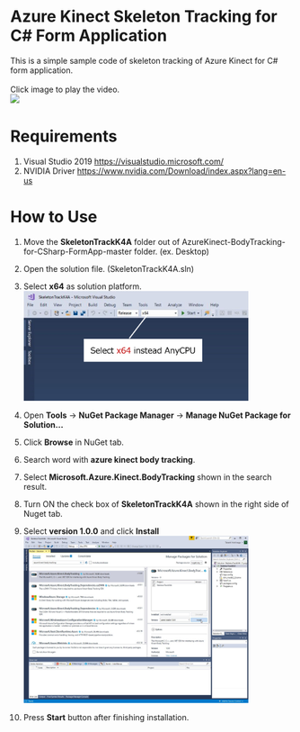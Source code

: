 

# Azure Kinect Skeleton Tracking for C# Form Application
This is a simple sample code of skeleton tracking of Azure Kinect for C# form application.<br>
<br>
Click image to play the video.
<br>
[![](https://img.youtube.com/vi/WVHB0FR52KI/0.jpg)](https://www.youtube.com/watch?v=WVHB0FR52KI)

# Requirements
1) Visual Studio 2019 https://visualstudio.microsoft.com/
2)  NVIDIA Driver https://www.nvidia.com/Download/index.aspx?lang=en-us

# How to Use
1) Move the <b>SkeletonTrackK4A</b> folder out of AzureKinect-BodyTracking-for-CSharp-FormApp-master folder. (ex. Desktop)
2) Open the solution file. (SkeletonTrackK4A.sln) <br>
3) Select <b>x64</b> as solution platform. <br> 
   <img src="https://github.com/TakashiYoshinaga/AzureKinect-BodyTracking-for-CSharp-FormApp/blob/master/image/01.png" alt="" width="400"><br>
4) Open <b>Tools</b> -> <b>NuGet Package Manager</b> -> <b>Manage NuGet Package for Solution...</b><br>
5) Click <b>Browse</b> in NuGet tab. <br>
6) Search word with <b>azure kinect body tracking</b>. <br>
7) Select <b>Microsoft.Azure.Kinect.BodyTracking</b> shown in the search result.<br>
8) Turn ON the check box of <b>SkeletonTrackK4A</b> shown in the right side of Nuget tab.<br>
9) Select <b>version 1.0.0</b> and click <b>Install</b><br>
 <img src="https://github.com/TakashiYoshinaga/AzureKinect-BodyTracking-for-CSharp-FormApp/blob/master/image/02.jpg" alt="" width="400"><br>

4) Press <b>Start</b> button after finishing installation.
